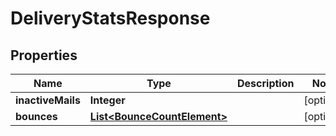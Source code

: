 
# DeliveryStatsResponse

## Properties
Name | Type | Description | Notes
------------ | ------------- | ------------- | -------------
**inactiveMails** | **Integer** |  |  [optional]
**bounces** | [**List&lt;BounceCountElement&gt;**](BounceCountElement.md) |  |  [optional]



